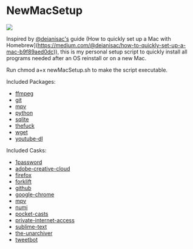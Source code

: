 # NewMacSetup

<img src="https://banastas.com/assets/images/newMacSetup.png">

Inspired by [@deianisac's](https://medium.com/@deianisac) guide (How to quickly set up a Mac with Homebrew](https://medium.com/@deianisac/how-to-quickly-set-up-a-mac-b9f89aed0dc)), this is my personal setup script to quickly install all programs needed after an OS reinstall or on a new Mac.

Run chmod a+x newMacSetup.sh to make the script executable.

Included Packages:
* [ffmpeg](https://github.com/FFmpeg/FFmpeg)
* [git](https://github.com/git/git)
* [mpv](https://github.com/mpv-player/mpv)
* [python](https://www.python.org/)
* [sqlite](https://www.sqlite.org/index.html)
* [thefuck](https://github.com/nvbn/thefuck)
* [wget](https://www.gnu.org/software/wget/)
* [youtube-dl](https://ytdl-org.github.io/youtube-dl/download.html)

Included Casks:
* [1password](https://1password.com/)
* [adobe-creative-cloud](https://www.adobe.com/creativecloud.html)
* [firefox](https://www.mozilla.org/en-US/firefox/new/)
* [forklift](https://binarynights.com/)
* [github](https://desktop.github.com/)
* [google-chrome](https://www.google.com/chrome/)
* [mpv](https://mpv.io/)
* [numi](https://numi.app/)
* [pocket-casts](https://support.pocketcasts.com/article/desktop-app/)
* [private-internet-access](https://www.privateinternetaccess.com/pages/download)
* [sublime-text](https://www.sublimetext.com/3)
* [the-unarchiver](https://theunarchiver.com/)
* [tweetbot](https://tapbots.com/tweetbot/mac/)